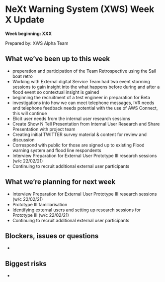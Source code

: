 # NeXt Warning System (XWS) Week X Update
**Week beginning: XXX** 

Prepared by: XWS Alpha Team

## What we’ve been up to this week

* preperation and participation of the Team Retrospective using the Sail boat retro
* Working with External digital Service Team had two event storming sessions to gain insight into the what happens before during and after a flood event so contextual insight is gained
* beginning the recruitment of a test engineer in preparation for Beta
* investigations into how we can meet telephone messages, IVR needs and telephone feedback needs potential with the use of AWS Connect, this will continue
* Elicit user needs from the internal user research sessions
* Create Show N Tell Presentation from Internal User Research and Share Presentation with project team
* Creating initial TWITTER survey material & content for review and discussion
* Correspond with public for those are signed up to existing Flood warning system and flood line respondents
* Interview Preparation for External User Prototype III research sessions (w/c 22/02/21)
* Continuing to recruit additional external user participants


## What we’re planning for next week

* Interview Preparation for External User Prototype III research sessions (w/c 22/02/21)
* Prototype III familiarisation
* Identifying external users and setting up research sessions  for Prototype III (w/c 22/02/21) 
* Continuing to recruit additional external user participants


## Blockers, issues or questions

* 

## Biggest risks

* 
